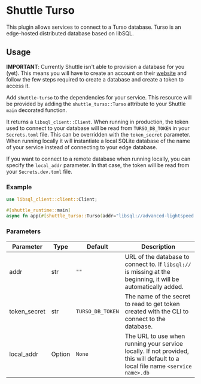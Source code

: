 # Shuttle Turso

This plugin allows services to connect to a Turso database. Turso is an edge-hosted distributed database based on libSQL.

## Usage

**IMPORTANT**: Currently Shuttle isn't able to provision a database for you (yet). This means you will have to create an account on their [website](https://turso.tech/) and follow the few steps required to create a database and create a token to access it.

Add `shuttle-turso` to the dependencies for your service.
This resource will be provided by adding the `shuttle_turso::Turso` attribute to your Shuttle `main` decorated function.

It returns a `libsql_client::Client`. When running in production, the token used to connect to your database will be read from `TURSO_DB_TOKEN` in your `Secrets.toml` file. This can be overridden with the `token_secret` parameter. When running locally it will instantiate a local SQLite database of the name of your service instead of connecting to your edge database.

If you want to connect to a remote database when running locally, you can specify the `local_addr` parameter. In that case, the token will be read from your `Secrets.dev.toml` file.

### Example

```rust
use libsql_client::client::Client;

#[shuttle_runtime::main]
async fn app(#[shuttle_turso::Turso(addr="libsql://advanced-lightspeed.turso.io")] client: Client) -> __ { }
```

### Parameters

| Parameter    | Type        | Default          | Description                                                                                                                   |
| ------------ | ----------- | ---------------- | ----------------------------------------------------------------------------------------------------------------------------- |
| addr         | str         | `""`             | URL of the database to connect to. If `libsql://` is missing at the beginning, it will be automatically added.                |
| token_secret | str         | `TURSO_DB_TOKEN` | The name of the secret to read to get token created with the CLI to connect to the database.                                  |
| local_addr   | Option<str> | `None`           | The URL to use when running your service locally. If not provided, this will default to a local file name `<service name>.db` |
